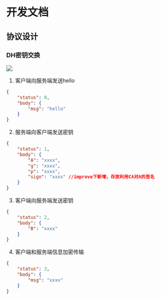 # 开发文档

## 协议设计

### DH密钥交换

![](https://s1.ax1x.com/2022/06/20/XvE15F.png)

1. 客户端向服务端发送hello

```json
{
    "status": 0,
    "body": {
        "msg": "hello"
    }
}
```

2. 服务端向客户端发送密钥


```json
{
    "status": 1,
    "body": {
        "A": "xxxx",
        "g": "xxxx",
        "p": "xxxx",
        "sign": "xxxx" //improve下新增，存放利用CA对A的签名
    }
}
```

3. 客户端向服务端发送密钥

```json
{
    "status": 2,
    "body": {
        "B": "xxxx"
    }
}
```

4. 客户端和服务端信息加密传输

```json
{
    "status": 3,
    "body": {
        "msg": "xxxx"
    }
}
```
